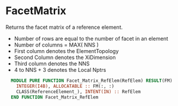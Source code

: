 # FacetMatrix

Returns the facet matrix of a reference element.

- Number of rows are equal to the number of facet in an element
- Number of columns = MAX( NNS )
- First column denotes the ElementTopology
- Second Column denotes the XiDimension
- Third column denotes the NNS
- 4 to NNS + 3 denotes the Local Nptrs

```fortran
  MODULE PURE FUNCTION Facet_Matrix_RefElem(RefElem) RESULT(FM)
    INTEGER(I4B), ALLOCATABLE :: FM(:, :)
    CLASS(ReferenceElement_), INTENT(IN) :: RefElem
  END FUNCTION Facet_Matrix_RefElem
```
